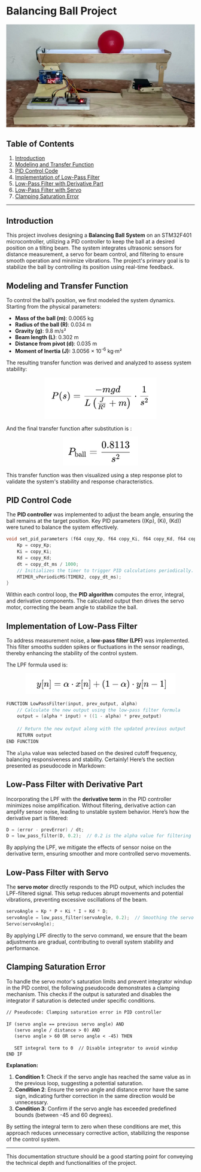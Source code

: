 

# Balancing Ball Project

<p align="center">
  <img src="images/Picture1.png" alt="Transfer Function" >
</p>

## Table of Contents
1. [Introduction](#introduction)
2. [Modeling and Transfer Function](#modeling-and-transfer-function)
3. [PID Control Code](#pid-control-code)
4. [Implementation of Low-Pass Filter](#implementation-of-low-pass-filter)
5. [Low-Pass Filter with Derivative Part](#low-pass-filter-with-derivative-part)
6. [Low-Pass Filter with Servo](#low-pass-filter-with-servo)
7. [Clamping Saturation Error](#clamping-saturation-error)
---

## Introduction

This project involves designing a **Balancing Ball System** on an STM32F401 microcontroller, utilizing a PID controller to keep the ball at a desired position on a tilting beam. The system integrates ultrasonic sensors for distance measurement, a servo for beam control, and filtering to ensure smooth operation and minimize vibrations. The project's primary goal is to stabilize the ball by controlling its position using real-time feedback.

## Modeling and Transfer Function

To control the ball’s position, we first modeled the system dynamics. Starting from the physical parameters:

- **Mass of the ball (m)**: 0.0065 kg
- **Radius of the ball (R)**: 0.034 m
- **Gravity (g)**: 9.8 m/s²
- **Beam length (L)**: 0.302 m
- **Distance from pivot (d)**: 0.035 m
-  **Moment of Inertia (J):** 3.0056 × 10<sup>-6</sup> kg·m²

The resulting transfer function was derived and analyzed to assess system stability:

<p align="center">
  <img src="images/transfer_func.png" alt="Transfer Function" width="300">
</p>
And the final transfer function after substitution  is : 

<p align="center">
  <img src="images/tf_final.png" alt="Transfer Function" width="200">
</p>

This transfer function was then visualized using a step response plot to validate the system's stability and response characteristics.

## PID Control Code

The **PID controller** was implemented to adjust the beam angle, ensuring the ball remains at the target position. Key PID parameters (\(Kp\), \(Ki\), \(Kd\)) were tuned to balance the system effectively.

```c
void set_pid_parameters (f64 copy_Kp, f64 copy_Ki, f64 copy_Kd, f64 copy_dt_ms ){
    Kp = copy_Kp;
    Ki = copy_Ki;
    Kd = copy_Kd;
    dt = copy_dt_ms / 1000;
    // Initializes the timer to trigger PID calculations periodically.
    MTIMER_vPeriodicMS(TIMER2, copy_dt_ms);
}
```

Within each control loop, the **PID algorithm** computes the error, integral, and derivative components. The calculated output then drives the servo motor, correcting the beam angle to stabilize the ball.

## Implementation of Low-Pass Filter

To address measurement noise, a **low-pass filter (LPF)** was implemented. This filter smooths sudden spikes or fluctuations in the sensor readings, thereby enhancing the stability of the control system.

The LPF formula used is:


<p align="center">
  <img src="images/lpf.png" alt="Transfer Function" width="400">
</p>


```c
FUNCTION LowPassFilter(input, prev_output, alpha)
    // Calculate the new output using the low-pass filter formula
    output = (alpha * input) + ((1 - alpha) * prev_output)

    // Return the new output along with the updated previous output
    RETURN output
END FUNCTION
```

The `alpha` value was selected based on the desired cutoff frequency, balancing responsiveness and stability.
Certainly! Here’s the section presented as pseudocode in Markdown:

## Low-Pass Filter with Derivative Part

Incorporating the LPF with the **derivative term** in the PID controller minimizes noise amplification. Without filtering, derivative action can amplify sensor noise, leading to unstable system behavior. Here’s how the derivative part is filtered:

```c
D = (error - prevError) / dt;
D = low_pass_filter(D, 0.2);  // 0.2 is the alpha value for filtering
```

By applying the LPF, we mitigate the effects of sensor noise on the derivative term, ensuring smoother and more controlled servo movements.

## Low-Pass Filter with Servo

The **servo motor** directly responds to the PID output, which includes the LPF-filtered signal. This setup reduces abrupt movements and potential vibrations, preventing excessive oscillations of the beam.

```c
servoAngle = Kp * P + Ki * I + Kd * D;
servoAngle = low_pass_filter(servoAngle, 0.2);  // Smoothing the servo command
Servo(servoAngle);
```

By applying LPF directly to the servo command, we ensure that the beam adjustments are gradual, contributing to overall system stability and performance.

## Clamping Saturation Error

To handle the servo motor's saturation limits and prevent integrator windup in the PID control, the following pseudocode demonstrates a clamping mechanism. This checks if the output is saturated and disables the integrator if saturation is detected under specific conditions.

```plaintext
// Pseudocode: Clamping saturation error in PID controller

IF (servo angle == previous servo angle) AND
   (servo angle / distance > 0) AND
   (servo angle > 60 OR servo angle < -45) THEN
   
   SET integral term to 0  // Disable integrator to avoid windup
END IF
```

**Explanation:**
1. **Condition 1**: Check if the servo angle has reached the same value as in the previous loop, suggesting a potential saturation.
2. **Condition 2**: Ensure the servo angle and distance error have the same sign, indicating further correction in the same direction would be unnecessary.
3. **Condition 3**: Confirm if the servo angle has exceeded predefined bounds (between -45 and 60 degrees).

By setting the integral term to zero when these conditions are met, this approach reduces unnecessary corrective action, stabilizing the response of the control system.

---
This documentation structure should be a good starting point for conveying the technical depth and functionalities of the project.